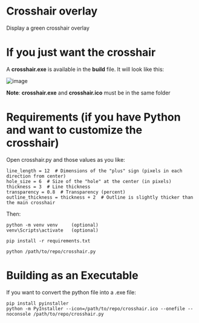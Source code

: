 # Crosshair overlay
Display a green crosshair overlay

# If you just want the crosshair
A **crosshair.exe** is available in the **build** file.
It will look like this: </p>
![image](https://github.com/user-attachments/assets/abae42b8-3f12-4e5d-8c6f-1b2ed96e448c)

**Note**: **crosshair.exe** and **crosshair.ico** must be in the same folder


# Requirements (if you have Python and want to customize the crosshair)
Open crosshair.py and those values as you like:

    line_length = 12  # Dimensions of the "plus" sign (pixels in each direction from center)
    hole_size = 6  # Size of the "hole" at the center (in pixels)
    thickness = 3  # Line thickness
    transparency = 0.8  # Transparency (percent)
    outline_thickness = thickness + 2  # Outline is slightly thicker than the main crosshair

Then:

    python -m venv venv     (optional)
    venv\Scripts\activate   (optional)
    
    pip install -r requirements.txt
    
    python /path/to/repo/crosshair.py


# Building as an Executable
If you want to convert the python file into a .exe file:

    pip install pyinstaller
    python -m PyInstaller --icon=/path/to/repo/crosshair.ico --onefile --noconsole /path/to/repo/crosshair.py
